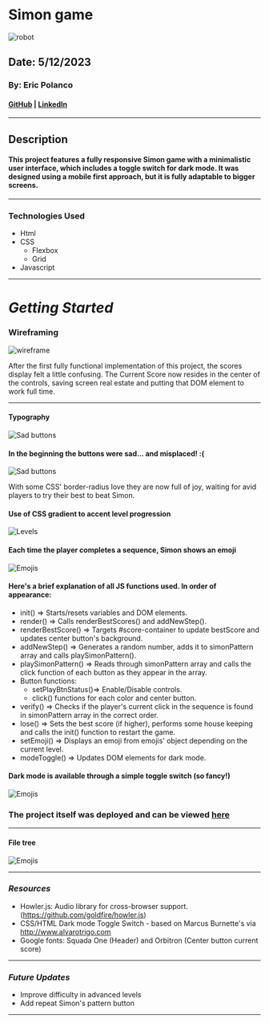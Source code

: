 # Simon game
![robot](/assets/imgs/readme-imgs/game-intro.png)

## Date: 5/12/2023

### By: Eric Polanco

#### [GitHub](https://github.com/epolancot) | [LinkedIn](www.linkedin.com/in/epolancot) 

---

## **Description**

#### This project features a fully responsive Simon game with a minimalistic user interface, which includes a toggle switch for dark mode. It was designed using a mobile first approach, but it is fully adaptable to bigger screens.


---

### **Technologies Used**

- Html
- CSS
  - Flexbox
  - Grid
- Javascript

---

# **_Getting Started_**

### **Wireframing**

![wireframe](/assets/imgs/readme-imgs/wireframing.png)

After the first fully functional implementation of this project, the scores display felt a little confusing. The Current Score now resides in the center of the controls, saving screen real estate and putting that DOM element to work full time.

--- 

#### **Typography**
![Sad buttons](/assets/imgs/readme-imgs/typography.png)

#### **In the beginning the buttons were sad... and misplaced! :(**
![Sad buttons](/assets/imgs/readme-imgs/game-intro-basic-buttons.png)

With some CSS' border-radius love they are now full of joy, waiting for avid players to try their best to beat Simon. 

#### **Use of CSS gradient to accent level progression**
![Levels](/assets/imgs/readme-imgs/levels.png)

#### **Each time the player completes a sequence, Simon shows an emoji**
![Emojis](/assets/imgs/readme-imgs/emojis.png)


#### Here's a brief explanation of all JS functions used. In order of appearance:
- init() => Starts/resets variables and DOM elements.
- render() => Calls renderBestScores() and addNewStep().
- renderBestScore() => Targets #score-container to update bestScore and updates center button's background.
- addNewStep() => Generates a random number, adds it to simonPattern array and calls playSimonPattern().
- playSimonPattern() => Reads through simonPattern array and calls the click function of each button as they appear in the array.
- Button functions:
  - setPlayBtnStatus()=> Enable/Disable controls.
  - click() functions for each color and center button.
- verify() => Checks if the player's current click in the sequence is found in simonPattern array in the correct order.
- lose() => Sets the best score (if higher), performs some house keeping and calls the init() function to restart the game.
- setEmoji() => Displays an emoji from emojis' object depending on the current level.
- modeToggle() => Updates DOM elements for dark mode.

#### **Dark mode is available through a simple toggle switch (so fancy!)**
![Emojis](/assets/imgs/readme-imgs/toggle-switch.png)

### The project itself was deployed and can be viewed [here](http://simongame-ga.surge.sh)
---

#### **File tree**
![Emojis](/assets/imgs/readme-imgs/tree.png)

---

### **_Resources_**
- Howler.js: Audio library for cross-browser support. (https://github.com/goldfire/howler.js)
- CSS/HTML Dark mode Toggle Switch - based on Marcus Burnette's via http://www.alvarotrigo.com
- Google fonts: Squada One (Header) and Orbitron (Center button current score)

---

### **_Future Updates_**
- Improve difficulty in advanced levels
- Add repeat Simon's pattern button

---